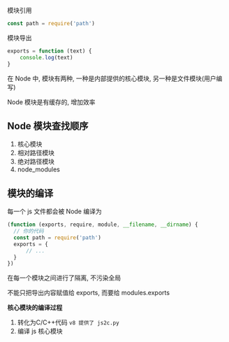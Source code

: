 模块引用

```js
const path = require('path')
```

模块导出

```js
exports = function (text) {
	console.log(text)
}
```

在 Node 中, 模块有两种, 一种是内部提供的核心模块, 另一种是文件模块(用户编写)

Node 模块是有缓存的, 增加效率

## Node 模块查找顺序

1. 核心模块
2. 相对路径模块
3. 绝对路径模块
4. node_modules

## 模块的编译

每一个 js 文件都会被 Node 编译为

```js
(function (exports, require, module, __filename, __dirname) {
  // 你的代码
  const path = require('path')
  exports = {
      // ...
  }
})
```

在每一个模块之间进行了隔离, 不污染全局

不能只把导出内容赋值给 exports, 而要给 modules.exports

**核心模块的编译过程**

1. 转化为C/C++代码  `v8 提供了 js2c.py`
2. 编译 js 核心模块 

